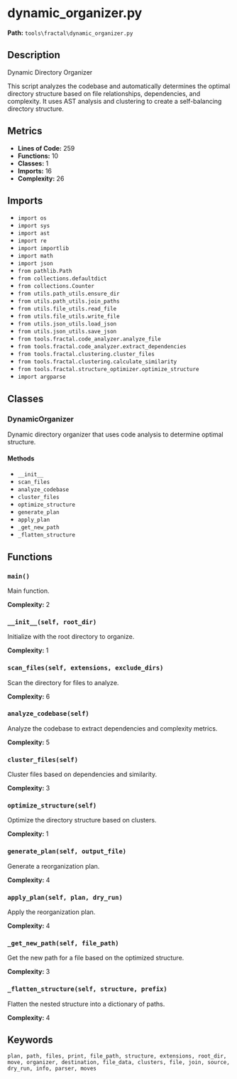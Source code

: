 # dynamic_organizer.py

**Path:** `tools\fractal\dynamic_organizer.py`

## Description

Dynamic Directory Organizer

This script analyzes the codebase and automatically determines the optimal
directory structure based on file relationships, dependencies, and complexity.
It uses AST analysis and clustering to create a self-balancing directory structure.

## Metrics

- **Lines of Code:** 259
- **Functions:** 10
- **Classes:** 1
- **Imports:** 16
- **Complexity:** 26

## Imports

- `import os`
- `import sys`
- `import ast`
- `import re`
- `import importlib`
- `import math`
- `import json`
- `from pathlib.Path`
- `from collections.defaultdict`
- `from collections.Counter`
- `from utils.path_utils.ensure_dir`
- `from utils.path_utils.join_paths`
- `from utils.file_utils.read_file`
- `from utils.file_utils.write_file`
- `from utils.json_utils.load_json`
- `from utils.json_utils.save_json`
- `from tools.fractal.code_analyzer.analyze_file`
- `from tools.fractal.code_analyzer.extract_dependencies`
- `from tools.fractal.clustering.cluster_files`
- `from tools.fractal.clustering.calculate_similarity`
- `from tools.fractal.structure_optimizer.optimize_structure`
- `import argparse`

## Classes

### DynamicOrganizer

Dynamic directory organizer that uses code analysis to determine optimal structure.

#### Methods

- `__init__`
- `scan_files`
- `analyze_codebase`
- `cluster_files`
- `optimize_structure`
- `generate_plan`
- `apply_plan`
- `_get_new_path`
- `_flatten_structure`

## Functions

### `main()`

Main function.

**Complexity:** 2

### `__init__(self, root_dir)`

Initialize with the root directory to organize.

**Complexity:** 1

### `scan_files(self, extensions, exclude_dirs)`

Scan the directory for files to analyze.

**Complexity:** 6

### `analyze_codebase(self)`

Analyze the codebase to extract dependencies and complexity metrics.

**Complexity:** 5

### `cluster_files(self)`

Cluster files based on dependencies and similarity.

**Complexity:** 3

### `optimize_structure(self)`

Optimize the directory structure based on clusters.

**Complexity:** 1

### `generate_plan(self, output_file)`

Generate a reorganization plan.

**Complexity:** 4

### `apply_plan(self, plan, dry_run)`

Apply the reorganization plan.

**Complexity:** 4

### `_get_new_path(self, file_path)`

Get the new path for a file based on the optimized structure.

**Complexity:** 3

### `_flatten_structure(self, structure, prefix)`

Flatten the nested structure into a dictionary of paths.

**Complexity:** 4

## Keywords

`plan, path, files, print, file_path, structure, extensions, root_dir, move, organizer, destination, file_data, clusters, file, join, source, dry_run, info, parser, moves`

